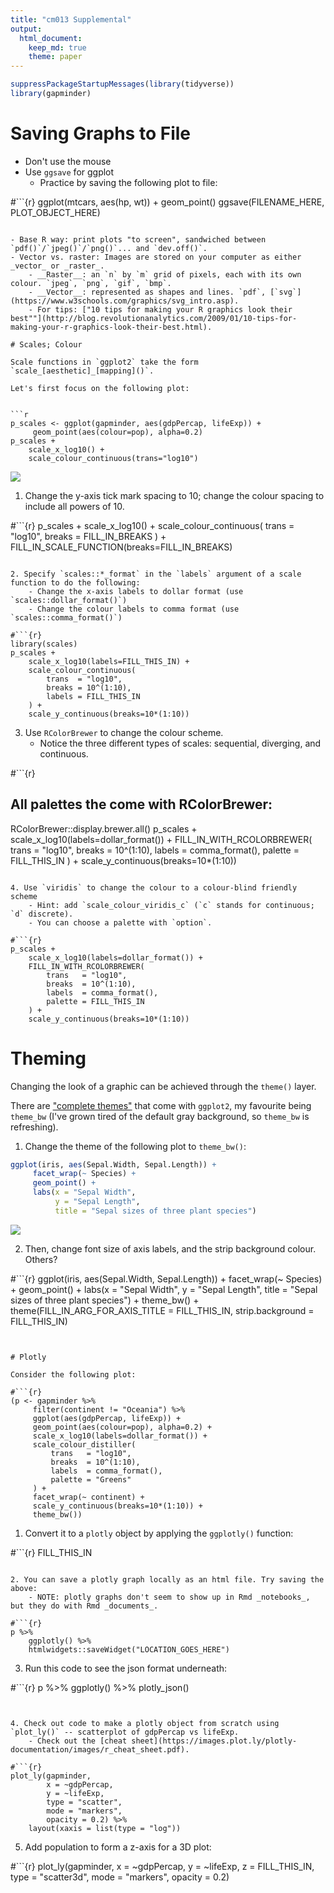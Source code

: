 ```yaml
---
title: "cm013 Supplemental"
output: 
  html_document:
    keep_md: true
    theme: paper
---
```



```r
suppressPackageStartupMessages(library(tidyverse))
library(gapminder)
```


# Saving Graphs to File

- Don't use the mouse
- Use `ggsave` for ggplot
    - Practice by saving the following plot to file: 

#```{r}
ggplot(mtcars, aes(hp, wt)) + 
    geom_point()
ggsave(FILENAME_HERE, PLOT_OBJECT_HERE)
```

- Base R way: print plots "to screen", sandwiched between `pdf()`/`jpeg()`/`png()`... and `dev.off()`. 
- Vector vs. raster: Images are stored on your computer as either _vector_ or _raster_.
    - __Raster__: an `n` by `m` grid of pixels, each with its own colour. `jpeg`, `png`, `gif`, `bmp`.
    - __Vector__: represented as shapes and lines. `pdf`, [`svg`](https://www.w3schools.com/graphics/svg_intro.asp).
    - For tips: ["10 tips for making your R graphics look their best""](http://blog.revolutionanalytics.com/2009/01/10-tips-for-making-your-r-graphics-look-their-best.html).
    
# Scales; Colour

Scale functions in `ggplot2` take the form `scale_[aesthetic]_[mapping]()`.

Let's first focus on the following plot:


```r
p_scales <- ggplot(gapminder, aes(gdpPercap, lifeExp)) +
     geom_point(aes(colour=pop), alpha=0.2)
p_scales + 
    scale_x_log10() +
    scale_colour_continuous(trans="log10")
```

![](cm013supplemental_files/figure-html/unnamed-chunk-2-1.png)<!-- -->

1. Change the y-axis tick mark spacing to 10; change the colour spacing to include all powers of 10.

#```{r}
p_scales +
    scale_x_log10() +
    scale_colour_continuous(
        trans  = "log10", 
        breaks = FILL_IN_BREAKS
    ) +
    FILL_IN_SCALE_FUNCTION(breaks=FILL_IN_BREAKS)
```

2. Specify `scales::*_format` in the `labels` argument of a scale function to do the following:
    - Change the x-axis labels to dollar format (use `scales::dollar_format()`)
    - Change the colour labels to comma format (use `scales::comma_format()`)

#```{r}
library(scales)
p_scales +
    scale_x_log10(labels=FILL_THIS_IN) +
    scale_colour_continuous(
        trans  = "log10", 
        breaks = 10^(1:10),
        labels = FILL_THIS_IN
    ) +
    scale_y_continuous(breaks=10*(1:10))
```

3. Use `RColorBrewer` to change the colour scheme.
    - Notice the three different types of scales: sequential, diverging, and continuous.

#```{r}
## All palettes the come with RColorBrewer:
RColorBrewer::display.brewer.all()
p_scales +
    scale_x_log10(labels=dollar_format()) +
    FILL_IN_WITH_RCOLORBREWER(
        trans   = "log10",
        breaks  = 10^(1:10),
        labels  = comma_format(),
        palette = FILL_THIS_IN
    ) +
    scale_y_continuous(breaks=10*(1:10))
```

4. Use `viridis` to change the colour to a colour-blind friendly scheme
    - Hint: add `scale_colour_viridis_c` (`c` stands for continuous; `d` discrete).
    - You can choose a palette with `option`.

#```{r}
p_scales +
    scale_x_log10(labels=dollar_format()) +
    FILL_IN_WITH_RCOLORBREWER(
        trans   = "log10",
        breaks  = 10^(1:10),
        labels  = comma_format(),
        palette = FILL_THIS_IN
    ) +
    scale_y_continuous(breaks=10*(1:10))
```

# Theming

Changing the look of a graphic can be achieved through the `theme()` layer.

There are ["complete themes"](http://ggplot2.tidyverse.org/reference/ggtheme.html) that come with `ggplot2`, my favourite being `theme_bw` (I've grown tired of the default gray background, so `theme_bw` is refreshing).

1. Change the theme of the following plot to `theme_bw()`:


```r
ggplot(iris, aes(Sepal.Width, Sepal.Length)) +
     facet_wrap(~ Species) +
     geom_point() +
     labs(x = "Sepal Width",
          y = "Sepal Length",
          title = "Sepal sizes of three plant species")
```

![](cm013supplemental_files/figure-html/unnamed-chunk-3-1.png)<!-- -->

2. Then, change font size of axis labels, and the strip background colour. Others?

#```{r}
ggplot(iris, aes(Sepal.Width, Sepal.Length)) +
     facet_wrap(~ Species) +
     geom_point() +
     labs(x = "Sepal Width",
          y = "Sepal Length",
          title = "Sepal sizes of three plant species") +
    theme_bw() +
    theme(FILL_IN_ARG_FOR_AXIS_TITLE = FILL_THIS_IN,
          strip.background = FILL_THIS_IN)
```


# Plotly

Consider the following plot:

#```{r}
(p <- gapminder %>% 
     filter(continent != "Oceania") %>% 
     ggplot(aes(gdpPercap, lifeExp)) +
     geom_point(aes(colour=pop), alpha=0.2) +
     scale_x_log10(labels=dollar_format()) +
     scale_colour_distiller(
         trans   = "log10",
         breaks  = 10^(1:10),
         labels  = comma_format(),
         palette = "Greens"
     ) +
     facet_wrap(~ continent) +
     scale_y_continuous(breaks=10*(1:10)) +
     theme_bw())
```

1. Convert it to a `plotly` object by applying the `ggplotly()` function:

#```{r}
FILL_THIS_IN
```

2. You can save a plotly graph locally as an html file. Try saving the above:
    - NOTE: plotly graphs don't seem to show up in Rmd _notebooks_, but they do with Rmd _documents_.

#```{r}
p %>% 
    ggplotly() %>% 
    htmlwidgets::saveWidget("LOCATION_GOES_HERE")
```


3. Run this code to see the json format underneath:

#```{r}
p %>% 
    ggplotly() %>% 
    plotly_json()
```


4. Check out code to make a plotly object from scratch using `plot_ly()` -- scatterplot of gdpPercap vs lifeExp.
    - Check out the [cheat sheet](https://images.plot.ly/plotly-documentation/images/r_cheat_sheet.pdf).

#```{r}
plot_ly(gapminder, 
        x = ~gdpPercap, 
        y = ~lifeExp, 
        type = "scatter",
        mode = "markers",
        opacity = 0.2) %>% 
    layout(xaxis = list(type = "log"))
```

5. Add population to form a z-axis for a 3D plot:

#```{r}
plot_ly(gapminder, 
        x = ~gdpPercap, 
        y = ~lifeExp, 
        z = FILL_THIS_IN,
        type = "scatter3d",
        mode = "markers",
        opacity = 0.2)
```



